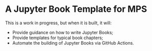 # A Jupyter Book Template for MPS

This is a work in progress, but when it is built, it will:
- Provide guidance on how to write Jupyter Books;
- Provide templates for typical book chapters;
- Automate the building of Jupyter Books via GitHub Actions.